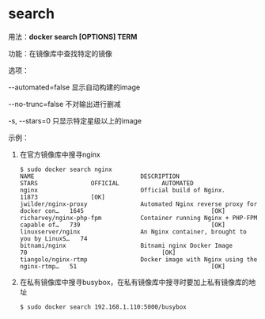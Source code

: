 # search<a name="ZH-CN_TOPIC_0184808274"></a>

用法：**docker search \[OPTIONS\] TERM**

功能：在镜像库中查找特定的镜像

选项：

--automated=false    显示自动构建的image

--no-trunc=false      不对输出进行删减

-s, --stars=0         只显示特定星级以上的image

示例：

1.  在官方镜像库中搜寻nginx

    ```
    $ sudo docker search nginx
    NAME                              DESCRIPTION                                     STARS               OFFICIAL            AUTOMATED
    nginx                             Official build of Nginx.                        11873               [OK]
    jwilder/nginx-proxy               Automated Nginx reverse proxy for docker con…   1645                                    [OK]
    richarvey/nginx-php-fpm           Container running Nginx + PHP-FPM capable of…   739                                     [OK]
    linuxserver/nginx                 An Nginx container, brought to you by LinuxS…   74
    bitnami/nginx                     Bitnami nginx Docker Image                      70                                      [OK]
    tiangolo/nginx-rtmp               Docker image with Nginx using the nginx-rtmp…   51                                      [OK]
    ```

2.  在私有镜像库中搜寻busybox，在私有镜像库中搜寻时要加上私有镜像库的地址

    ```
    $ sudo docker search 192.168.1.110:5000/busybox
    ```


